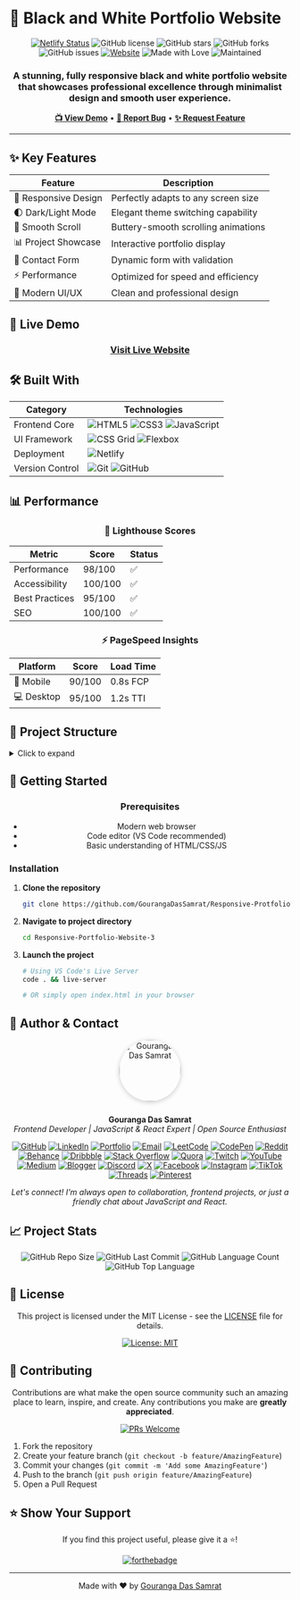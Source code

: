 # 🎨 Black and White Portfolio Website

<div align="center">

[![Netlify Status](https://api.netlify.com/api/v1/badges/7b6f3239-1898-4e79-8490-6d384c1b14f0/deploy-status)](https://app.netlify.com/sites/responsiveprotfoliowebsite3bygouranga/deploys)
![GitHub license](https://img.shields.io/github/license/GourangaDasSamrat/Responsive-Protfolio-Website-3?style=for-the-badge)
![GitHub stars](https://img.shields.io/github/stars/GourangaDasSamrat/Responsive-Protfolio-Website-3?style=for-the-badge)
![GitHub forks](https://img.shields.io/github/forks/GourangaDasSamrat/Responsive-Protfolio-Website-3?style=for-the-badge)
![GitHub issues](https://img.shields.io/github/issues/GourangaDasSamrat/Responsive-Protfolio-Website-3?style=for-the-badge)
[![Website](https://img.shields.io/website?url=https%3A%2F%2Fresponsiveprotfoliowebsite3bygouranga.netlify.app&style=for-the-badge)](https://responsiveprotfoliowebsite3bygouranga.netlify.app)
![Made with Love](https://img.shields.io/badge/Made%20with-❤️-red.svg?style=for-the-badge)
![Maintained](https://img.shields.io/badge/Maintained%3F-yes-green.svg?style=for-the-badge)

<h3>
  A stunning, fully responsive black and white portfolio website that showcases professional excellence through minimalist design and smooth user experience.
</h3>

<p>
  <a href="https://responsiveprotfoliowebsite3bygouranga.netlify.app"><strong>📺 View Demo</strong></a> •
  <a href="https://github.com/GourangaDasSamrat/Responsive-Protfolio-Website-3/issues"><strong>🐛 Report Bug</strong></a> •
  <a href="https://github.com/GourangaDasSamrat/Responsive-Protfolio-Website-3/issues"><strong>✨ Request Feature</strong></a>
</p>

</div>

---

## ✨ Key Features

<div align="center">

| Feature              | Description                         |
| -------------------- | ----------------------------------- |
| 📱 Responsive Design | Perfectly adapts to any screen size |
| 🌓 Dark/Light Mode   | Elegant theme switching capability  |
| 🎯 Smooth Scroll     | Buttery-smooth scrolling animations |
| 📊 Project Showcase  | Interactive portfolio display       |
| 📝 Contact Form      | Dynamic form with validation        |
| ⚡ Performance       | Optimized for speed and efficiency  |
| 🎨 Modern UI/UX      | Clean and professional design       |

</div>

## 🚀 Live Demo

<div align="center">

### [Visit Live Website](https://responsiveprotfoliowebsite3bygouranga.netlify.app)

<!-- Demo video section will be added here -->

</div>

## 🛠️ Built With

<div align="center">

| Category        | Technologies                                                                                                                                                                                                                                                                                                         |
| --------------- | -------------------------------------------------------------------------------------------------------------------------------------------------------------------------------------------------------------------------------------------------------------------------------------------------------------------- |
| Frontend Core   | ![HTML5](https://img.shields.io/badge/HTML5-E34F26?style=for-the-badge&logo=html5&logoColor=white) ![CSS3](https://img.shields.io/badge/CSS3-1572B6?style=for-the-badge&logo=css3&logoColor=white) ![JavaScript](https://img.shields.io/badge/JavaScript-F7DF1E?style=for-the-badge&logo=javascript&logoColor=black) |
| UI Framework    | ![CSS Grid](https://img.shields.io/badge/CSS_Grid-orange?style=for-the-badge) ![Flexbox](https://img.shields.io/badge/Flexbox-purple?style=for-the-badge)                                                                                                                                                            |
| Deployment      | ![Netlify](https://img.shields.io/badge/Netlify-00C7B7?style=for-the-badge&logo=netlify&logoColor=white)                                                                                                                                                                                                             |
| Version Control | ![Git](https://img.shields.io/badge/Git-F05032?style=for-the-badge&logo=git&logoColor=white) ![GitHub](https://img.shields.io/badge/GitHub-181717?style=for-the-badge&logo=github&logoColor=white)                                                                                                                   |

</div>

## 📊 Performance

<div align="center">

### 🎯 Lighthouse Scores

| Metric         | Score   | Status |
| -------------- | ------- | ------ |
| Performance    | 98/100  | ✅     |
| Accessibility  | 100/100 | ✅     |
| Best Practices | 95/100  | ✅     |
| SEO            | 100/100 | ✅     |

### ⚡ PageSpeed Insights

| Platform   | Score  | Load Time |
| ---------- | ------ | --------- |
| 📱 Mobile  | 90/100 | 0.8s FCP  |
| 💻 Desktop | 95/100 | 1.2s TTI  |

</div>

## 📁 Project Structure

<details>
<summary>Click to expand</summary>

```bash
Responsive-Portfolio-Website-3/
├── 📂 assets/                 # Static assets directory
│   ├── 🖼️ about-pic.png      # About section image
│   ├── ⬆️ arrow.png          # Navigation arrow
│   ├── ✓ checkmark.png      # List checkmark
│   ├── 🎓 education.png     # Education section icon
│   ├── ✉️ email.png         # Contact section icon
│   ├── 💼 experience.png    # Experience section icon
│   ├── 🐙 github.png        # Social media icon
│   ├── 💼 linkedin.png      # Social media icon
│   ├── 👤 profile-pic-2.png # Alternative profile picture
│   ├── 👤 profile-pic.png   # Main profile picture
│   ├── 🖼️ project-1.png     # Project thumbnail
│   ├── 🖼️ project-2.png     # Project thumbnail
│   ├── 🖼️ project-3.png     # Project thumbnail
│   └── 📄 resume-example.pdf # Resume file
├── 📝 index.html            # Main HTML file
├── 📜 LICENSE              # MIT license file
├── 📱 mediaqueries.css     # Responsive design styles
├── 📖 README.md           # Project documentation
├── 🔧 script.js           # JavaScript functionality
└── 🎨 style.css          # Main stylesheet
```

</details>

## 🚦 Getting Started

<div align="center">

### Prerequisites

- Modern web browser
- Code editor (VS Code recommended)
- Basic understanding of HTML/CSS/JS

</div>

### Installation

1. **Clone the repository**

   ```bash
   git clone https://github.com/GourangaDasSamrat/Responsive-Protfolio-Website-3.git
   ```

2. **Navigate to project directory**

   ```bash
   cd Responsive-Portfolio-Website-3
   ```

3. **Launch the project**

   ```bash
   # Using VS Code's Live Server
   code . && live-server

   # OR simply open index.html in your browser
   ```

## 👤 Author & Contact

<p align="center">
  <img src="https://i.postimg.cc/Bnwyx7kh/485760954-644674311798231-1067913994704069438-n.jpg" alt="Gouranga Das Samrat" width="110" style="border-radius:50%;margin-bottom:10px;box-shadow:0 2px 8px #ccc;"/>
</p>

<p align="center">
  <b>Gouranga Das Samrat</b><br>
  <i>Frontend Developer | JavaScript & React Expert | Open Source Enthusiast</i>
</p>

<p align="center">
  <a href="https://github.com/GourangaDasSamrat" title="GitHub"><img src="https://img.shields.io/badge/GitHub-181717?style=for-the-badge&logo=github&logoColor=white" alt="GitHub"></a>
  <a href="https://linkedin.com/in/gouranga-das-samrat" title="LinkedIn"><img src="https://img.shields.io/badge/LinkedIn-0077B5?style=for-the-badge&logo=linkedin&logoColor=white" alt="LinkedIn"></a>
  <a href="https://gourangadas.netlify.app/" title="Portfolio"><img src="https://img.shields.io/badge/Portfolio-FF5722?style=for-the-badge&logo=chrome&logoColor=white" alt="Portfolio"></a>
  <a href="mailto:gouranga.das.khulna@gmail.com" title="Email"><img src="https://img.shields.io/badge/Email-D14836?style=for-the-badge&logo=gmail&logoColor=white" alt="Email"></a>
  <a href="https://leetcode.com/u/gourangadassamrat/" title="LeetCode"><img src="https://img.shields.io/badge/LeetCode-FFA116?style=for-the-badge&logo=leetcode&logoColor=white" alt="LeetCode"></a>
  <a href="https://codepen.io/gouranga-das-samrat" title="CodePen"><img src="https://img.shields.io/badge/CodePen-000000?style=for-the-badge&logo=codepen&logoColor=white" alt="CodePen"></a>
  <a href="https://www.reddit.com/user/Capable-Plantain8709/" title="Reddit"><img src="https://img.shields.io/badge/Reddit-FF4500?style=for-the-badge&logo=reddit&logoColor=white" alt="Reddit"></a>
  <a href="https://www.behance.net/gourangsamrat" title="Behance"><img src="https://img.shields.io/badge/Behance-1769FF?style=for-the-badge&logo=behance&logoColor=white" alt="Behance"></a>
  <a href="https://dribbble.com/gourangadassamrat" title="Dribbble"><img src="https://img.shields.io/badge/Dribbble-EA4C89?style=for-the-badge&logo=dribbble&logoColor=white" alt="Dribbble"></a>
  <a href="https://stackoverflow.com/users/27733996/gouranga-das-samrat?tab=profile" title="Stack Overflow"><img src="https://img.shields.io/badge/Stack%20Overflow-F58025?style=for-the-badge&logo=stackoverflow&logoColor=white" alt="Stack Overflow"></a>
  <a href="https://www.quora.com/profile/Gouranga-Das-Samrat" title="Quora"><img src="https://img.shields.io/badge/Quora-B92B27?style=for-the-badge&logo=quora&logoColor=white" alt="Quora"></a>
  <a href="https://www.twitch.tv/gourangadassamrat" title="Twitch"><img src="https://img.shields.io/badge/Twitch-9146FF?style=for-the-badge&logo=twitch&logoColor=white" alt="Twitch"></a>
  <a href="https://www.youtube.com/@GourangaDasSamrat" title="YouTube"><img src="https://img.shields.io/badge/YouTube-FF0000?style=for-the-badge&logo=youtube&logoColor=white" alt="YouTube"></a>
  <a href="https://medium.com/@gouranga.das.khulna" title="Medium"><img src="https://img.shields.io/badge/Medium-12100E?style=for-the-badge&logo=medium&logoColor=white" alt="Medium"></a>
  <a href="https://gourangadassamrat.blogspot.com/" title="Blogger"><img src="https://img.shields.io/badge/Blogger-FF5722?style=for-the-badge&logo=blogger&logoColor=white" alt="Blogger"></a>
  <a href="https://discord.gg/jnZStfKW7v" title="Discord"><img src="https://img.shields.io/badge/Discord-5865F2?style=for-the-badge&logo=discord&logoColor=white" alt="Discord"></a>
  <a href="https://x.com/gouranga_khulna" title="X"><img src="https://img.shields.io/badge/X-000000?style=for-the-badge&logo=x&logoColor=white" alt="X"></a>
  <a href="https://www.facebook.com/gourangadassamrat" title="Facebook"><img src="https://img.shields.io/badge/Facebook-1877F2?style=for-the-badge&logo=facebook&logoColor=white" alt="Facebook"></a>
  <a href="https://instagram.com/gouranga.das.khulna" title="Instagram"><img src="https://img.shields.io/badge/Instagram-E4405F?style=for-the-badge&logo=instagram&logoColor=white" alt="Instagram"></a>
  <a href="https://www.tiktok.com/@gourangadassamrat" title="TikTok"><img src="https://img.shields.io/badge/TikTok-000000?style=for-the-badge&logo=tiktok&logoColor=white" alt="TikTok"></a>
  <a href="https://www.threads.net/@gouranga.das.khulna" title="Threads"><img src="https://img.shields.io/badge/Threads-000000?style=for-the-badge&logo=threads&logoColor=white" alt="Threads"></a>
  <a href="https://pinterest.com/gourangadaskhulna" title="Pinterest"><img src="https://img.shields.io/badge/Pinterest-E60023?style=for-the-badge&logo=pinterest&logoColor=white" alt="Pinterest"></a>
</p>

<p align="center">
  <i>Let's connect! I'm always open to collaboration, frontend projects, or just a friendly chat about JavaScript and React.</i>
</p>

## 📈 Project Stats

<div align="center">

![GitHub Repo Size](https://img.shields.io/github/repo-size/GourangaDasSamrat/Responsive-Protfolio-Website-3?style=for-the-badge)
![GitHub Last Commit](https://img.shields.io/github/last-commit/GourangaDasSamrat/Responsive-Protfolio-Website-3?style=for-the-badge)
![GitHub Language Count](https://img.shields.io/github/languages/count/GourangaDasSamrat/Responsive-Protfolio-Website-3?style=for-the-badge)
![GitHub Top Language](https://img.shields.io/github/languages/top/GourangaDasSamrat/Responsive-Protfolio-Website-3?style=for-the-badge)

</div>

## 📄 License

<div align="center">

This project is licensed under the MIT License - see the [LICENSE](LICENSE) file for details.

[![License: MIT](https://img.shields.io/badge/License-MIT-yellow.svg?style=for-the-badge)](https://opensource.org/licenses/MIT)

</div>

## 🤝 Contributing

<div align="center">

Contributions are what make the open source community such an amazing place to learn, inspire, and create. Any contributions you make are **greatly appreciated**.

[![PRs Welcome](https://img.shields.io/badge/PRs-welcome-brightgreen.svg?style=for-the-badge)](https://github.com/GourangaDasSamrat/Responsive-Protfolio-Website-3/pulls)

</div>

1. Fork the repository
2. Create your feature branch (`git checkout -b feature/AmazingFeature`)
3. Commit your changes (`git commit -m 'Add some AmazingFeature'`)
4. Push to the branch (`git push origin feature/AmazingFeature`)
5. Open a Pull Request

## ⭐ Show Your Support

<div align="center">

If you find this project useful, please give it a ⭐️!

[![forthebadge](https://forthebadge.com/images/badges/built-with-love.svg)](https://github.com/GourangaDasSamrat/Responsive-Protfolio-Website-3)

</div>

---

<div align="center">

Made with ❤️ by [Gouranga Das Samrat](https://gourangadas.netlify.app/)

</div>
